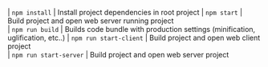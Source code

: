 | `npm install` | Install project dependencies in root project
| `npm start` | Build project and open web server running project  
| `npm run build` | Builds code bundle with production settings (minification, uglification, etc..)
| `npm run start-client` | Build project and open web client project  
| `npm run start-server` | Build project and open web server project
